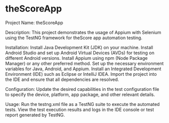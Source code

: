 # theScoreApp

Project Name: theScoreApp

Description: This project demonstrates the usage of Appium with Selenium using the TestNG framework for theScore app automation testing.

Installation:
Install Java Development Kit (JDK) on your machine.
Install Android Studio and set up Android Virtual Devices (AVDs) for testing on different Android versions.
Install Appium using npm (Node Package Manager) or any other preferred method.
Set up the necessary environment variables for Java, Android, and Appium.
Install an Integrated Development Environment (IDE) such as Eclipse or IntelliJ IDEA.
Import the project into the IDE and ensure that all dependencies are resolved.

Configuration:
Update the desired capabilities in the test configuration file to specify the device, platform, app package, and other relevant details.

Usage:
Run the testng.xml file as a TestNG suite to execute the automated tests.
View the test execution results and logs in the IDE console or test report generated by TestNG.
